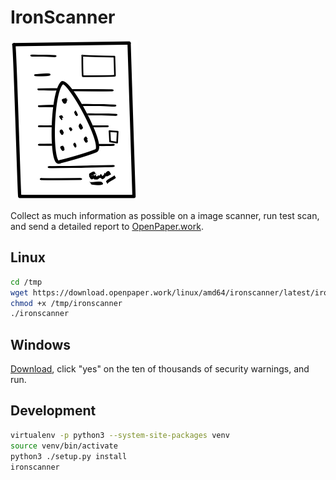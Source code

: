 # IronScanner

![Logo](src/ironscanner/logo.png)

Collect as much information as possible on a image scanner, run test scan, and send a detailed report to [OpenPaper.work](https://openpaper.work/scanner_db/).


## Linux

```sh
cd /tmp
wget https://download.openpaper.work/linux/amd64/ironscanner/latest/ironscanner
chmod +x /tmp/ironscanner
./ironscanner
```


## Windows

[Download](https://download.openpaper.work/windows/amd64/ironscanner.exe), click "yes" on the ten of thousands of security warnings, and run.


## Development

```sh
virtualenv -p python3 --system-site-packages venv
source venv/bin/activate
python3 ./setup.py install
ironscanner
```
